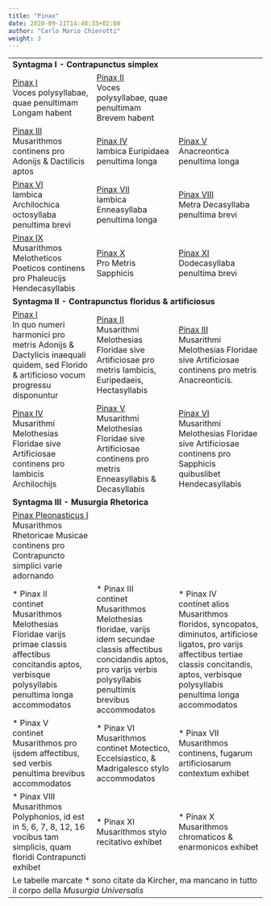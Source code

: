 ```yaml
---
title: "Pinax"
date: 2020-09-21T14:48:33+02:00
author: "Carlo Mario Chierotti"
weight: 3
---
```


<table class="table">
    <tr>
        <td colspan="3"><strong>Syntagma I - Contrapunctus simplex</td>
    </tr>
    <tr>
        <td><a href="/pinax/syntagma1/01/">Pinax I</a><br>Voces polysyllabae, quae penultimam Longam habent</td>
        <td><a href="/pinax/syntagma1/02/">Pinax II</a><br>Voces polysyllabae, quae penultimam Brevem habent</td>
        <td></td>
    </tr>
    <tr>
        <td><a href="/pinax/syntagma1/03/">Pinax III</a><br>Musarithmos continens pro Adonijs &amp; Dactilicis aptos</td>
        <td><a href="/pinax/syntagma1/04/">Pinax IV</a><br>Iambica Euripidaea penultima longa</td>
        <td><a href="/pinax/syntagma1/05/">Pinax V</a><br>Anacreontica penultima longa</td>
    </tr>
    <tr>
        <td><a href="/pinax/syntagma1/06/">Pinax VI</a><br>Iambica Archilochica octosyllaba penultima brevi</td>
        <td><a href="/pinax/syntagma1/07/">Pinax VII</a><br>Iambica Enneasyllaba penultima longa</td>
        <td><a href="/pinax/syntagma1/08/">Pinax VIII</a><br>Metra Decasyllaba penultima brevi</td>
    </tr>
    <tr>
        <td><a href="/pinax/syntagma1/09/">Pinax IX</a><br>Musarithmos Melotheticos Poeticos continens pro Phaleucijs Hendecasyllabis</td>
        <td><a href="/pinax/syntagma1/10/">Pinax X</a><br>Pro Metris Sapphicis</td>
        <td><a href="/pinax/syntagma1/11/">Pinax XI</a><br>Dodecasyllaba penultima brevi</td>
    </tr>
    <tr>
        <td colspan="3"><strong>Syntagma II - Contrapunctus floridus &amp; artificiosus</strong></td>
    </tr>
    <tr>
        <td><a href="/pinax/syntagma2/01/">Pinax I</a><br>In quo numeri harmonici pro metris Adonijs &amp; Dactylicis inaequali quidem, sed Florido &amp; artificioso vocum progressu disponuntur </td>
        <td><a href="/pinax/syntagma2/02/">Pinax II</a><br>Musarithmi Melothesias Floridae sive Artificiosae pro metris Iambicis, Euripedaeis, Hectasyllabis</td>
        <td><a href="/pinax/syntagma2/03/">Pinax III</a><br>Musarithmi Melothesias Floridae sive Artificiosae continens pro metris Anacreonticis.</td>
    </tr>
    <tr>
        <td><a href="/pinax/syntagma2/04/">Pinax IV</a><br>Musarithmi Melothesias Floridae sive Artificiosae continens pro Iambicis Archilochijs</td>
        <td><a href="/pinax/syntagma2/05/">Pinax V</a><br>Musarithmi Melothesias Floridae sive Artificiosae continens pro metris Enneasyllabis &amp; Decasyllabis</td>
        <td><a href="/pinax/syntagma2/06/">Pinax VI</a><br>Musarithmi Melothesias Floridae sive Artificiosae continens pro Sapphicis quibuslibet Hendecasyllabis</td>
    </tr>
    <tr>
        <td colspan="3"><strong>Syntagma III - Musurgia Rhetorica</strong></td>
    </tr>
    <tr>
        <td><a href="/pinax/syntagma3/01/">Pinax Pleonasticus I</a><br>Musarithmos Rhetoricae Musicae continens pro Contrapuncto simplici varie adornando </td>
        <td></td>
        <td></td>
    </tr>
    <tr>
        <td>* Pinax II<br>continet Musarithmos Melothesias Floridae varijs primae classis affectibus concitandis aptos, verbisque polysyllabis penultima longa accommodatos </td>
        <td>* Pinax III<br>continet Musarithmos Melothesias floridae, varijs idem secundae classis affectibus concidandis aptos, pro varijs verbis polysyllabis penultimis brevibus accommodatos </td>
        <td>* Pinax IV<br>continet alios Musarithmos floridos, syncopatos, diminutos, artificiose ligatos, pro varijs affectibus tertiae classis concitandis, aptos, verbisque polysyllabis penultima longa accommodatos </td>
    </tr>
    <tr>
        <td>* Pinax V<br>continet Musarithmos pro ijsdem affectibus, sed verbis penultima brevibus accommodatos </td>
        <td>* Pinax VI<br>Musarithmos continet Motectico, Eccelsiastico, &amp; Madrigalesco stylo accommodatos </td>
        <td>* Pinax VII<br>Musarithmos continens, fugarum artificiosarum contextum exhibet </td>
    </tr>
    <tr>
        <td>* Pinax VIII<br>Musarithmos Polyphonios, id est in 5, 6, 7, 8, 12, 16 vocibus tam simplicis, quam floridi Contrapuncti exhibet </td>
        <td>* Pinax XI<br>Musarithmos stylo recitativo exhibet </td>
        <td>* Pinax X<br>Musarithmos chromaticos &amp; enarmonicos exhibet </td>
    </tr>
    <tr>
        <td colspan="3">Le tabelle marcate * sono citate da Kircher, ma mancano in tutto il corpo della <em>Musurgia Universalis</em></td>
    </tr>
</table>
